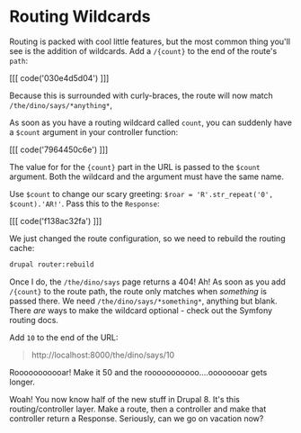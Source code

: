 # Routing Wildcards

Routing is packed with cool little features, but the most common thing you'll see
is the addition of wildcards. Add a `/{count}` to the end of the route's `path`:

[[[ code('030e4d5d04') ]]]

Because this is surrounded with curly-braces, the route will now match `/the/dino/says/*anything*`,

As soon as you have a routing wildcard called `count`, you can suddenly have a `$count`
argument in your controller function:

[[[ code('7964450c6e') ]]]

The value for for the `{count}` part in the URL is passed to the `$count` argument.
Both the wildcard and the argument must have the same name.

Use `$count` to change our scary greeting: `$roar = 'R'.str_repeat('0', $count).'AR!'`.
Pass this to the `Response`:

[[[ code('f138ac32fa') ]]]

We just changed the route configuration, so we need to rebuild the routing cache:

```bash
drupal router:rebuild
```

Once I do, the `/the/dino/says` page returns a 404! Ah! As soon as you add `/{count}`
to the route path, the route only matches when *something* is passed there. We need
`/the/dino/says/*something*`, anything but blank. There *are* ways to make the wildcard
optional - check out the Symfony routing docs.

Add `10` to the end of the URL:

> http://localhost:8000/the/dino/says/10

Rooooooooooar! Make it 50 and the rooooooooooo....oooooooar gets longer.

Woah! You now know half of the new stuff in Drupal 8. It's this routing/controller
layer. Make a route, then a controller and make that controller return a Response.
Seriously, can we go on vacation now?
